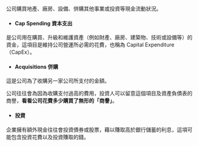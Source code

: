 公司購買地產、廠房、設備、併購其他事業或投資等現金流動狀況。

* #### Cap Spending 資本支出

是公司用在購買、升級和維護資產（例如財產、廠房、建築物、技術或設備等）的資金，這項目是維持公司營運所必需的花費，也稱為 Capital Expenditure（CapEx）。

* #### Acquisitions 併購

這是公司為了收購另一家公司所支付的金額。

公司往往會為因為收購支付過高的費用，投資人可以留意這個項目及資產負債表的商譽，**看看公司花費多少購買了無形的「商譽」**。

* #### 投資

企業擁有額外現金往往會投資債券或股票，藉以賺取高於銀行儲蓄的利息，這項可能包含投資花費以及投資賺取的錢。